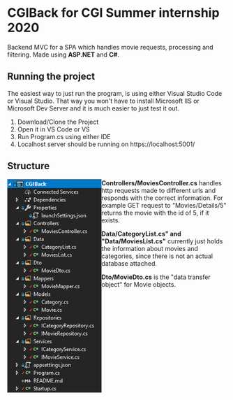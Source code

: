 # CGIBack for CGI Summer internship 2020
Backend MVC for a SPA which handles movie requests, processing and filtering.
Made using **ASP.NET** and **C#**.

## Running the project
The easiest way to just run the program, is using either Visual Studio Code or Visual Studio. 
That way you won't have to install Microsoft IIS or Microsoft Dev Server and it is much easier to just test it out.

1. Download/Clone the Project
2. Open it in VS Code or VS
3. Run Program.cs using either IDE
4. Localhost server should be running on https://localhost:5001/

## Structure

<img align="left" src="https://github.com/aneelm/images/blob/master/CGIInternship/backProjectStructure.png?raw=true">

**Controllers/MoviesController.cs** handles http requests made to different urls and responds with the correct information. 
For example GET request to "Movies/Details/5" returns the movie with the id of 5, if it exists.

**Data/CategoryList.cs" and "Data/MoviesList.cs"** currently just holds the information about movies and categories, since there is not an actual database attached.

**Dto/MovieDto.cs** is the "data transfer object" for Movie objects.

